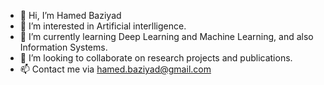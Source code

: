 - 👋 Hi, I’m Hamed Baziyad
- 👀 I’m interested in Artificial interlligence.
- 🌱 I’m currently learning Deep Learning and Machine Learning, and also Information Systems.
- 💞️ I’m looking to collaborate on research projects and publications.
- 📫 Contact me via hamed.baziyad@gmail.com

<!---
hamedbaziyad/hamedbaziyad is a ✨ special ✨ repository because its `README.md` (this file) appears on your GitHub profile.
You can click the Preview link to take a look at your changes.
--->
